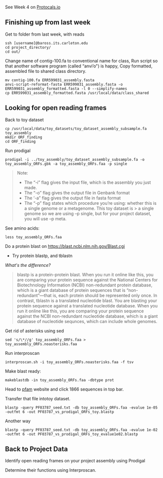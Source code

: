 See Week 4 on [Protocals.io](https://www.protocols.io/view/week-4-calling-open-reading-frames-with-prodigal-u-js3cngn?step=4)

## Finishing up from last week

Get to folder from last week, with reads
```shell
ssh [username]@baross.its.carleton.edu
cd project_directory/
cd out/
```

Change name of contig-100.fa to conventional name for class,
Run script so that another software program (called “anvi’o") is happy,
Copy formatted, assembled file to shared class directory.
```shell
mv contig-100.fa ERR599031_assembly.fasta
anvi-script-reformat-fasta ERR599031_assembly.fasta -o ERR599031_assembly_formatted.fasta -l 0 --simplify-names
cp ERR599031_assembly_formatted.fasta /usr/local/data/class_shared
```

## Looking for open reading frames

Back to toy dataset 
```shell
cp /usr/local/data/toy_datasets/toy_dataset_assembly_subsample.fa toy_assembly
mkdir ORF_finding
cd ORF_finding
```

Run prodigal
```
prodigal -i ../toy_assembly/toy_dataset_assembly_subsample.fa -o toy_assembly_ORFs.gbk -a toy_assembly_ORFs.faa -p single
```

> Note:
> * The “-i” flag gives the input file, which is the assembly you just made.
> * The “-o” flag gives the output file in Genbank format
> * The ‘-a” flag gives the output file in fasta format
> * The “-p” flag states which procedure you’re using: whether this is a single genome or a metagenome. This toy dataset is > a single genome so we are using –p single, but for your project dataset, you will use –p meta.

See amino acids:
```
less toy_assembly_ORFs.faa
```

Do a protein blast on https://blast.ncbi.nlm.nih.gov/Blast.cgi
* Try protein blastp, and tblastn

*What's the difference?*
> blastp is a protein-protein blast. When you run it online like this, you are comparing your protein sequence against the National Centers for Biotechnology Information (NCBI) non-redundant protein database, which is a giant database of protein sequences that is “non-redundant”—that is, each protein should be represented only once. In contrast, tblastn is a translated nucleotide blast. You are blasting your protein sequence against a translated nucleotide database. When you run it online like this, you are comparing your protein sequence against the NCBI non-redundant nucleotide database, which is a giant database of nucleotide sequnces, which can include whole genomes.

Get rid of asterisks using sed
```
sed 's/\*//g' toy_assembly_ORFs.faa > toy_assembly_ORFs.noasterisks.faa
```

Run interproscan
```
interproscan.sh -i toy_assembly_ORFs.noasterisks.faa -f tsv
```

Make blast ready:
```
makeblastdb -in toy_assembly_ORFs.faa -dbtype prot
```

Head to [pfam](http://pfam.xfam.org/family/PF03787) website and click 1866 sequences in top bar.

Transfer that file intotoy dataset.

```
blastp -query PF03787_seed.txt -db toy_assembly_ORFs.faa -evalue 1e-05 -outfmt 6 -out PF03787_vs_prodigal_ORFs_toy.blastp
```

Another way
```
blastp -query PF03787_seed.txt -db toy_assembly_ORFs.faa -evalue 1e-02 -outfmt 6 -out PF03787_vs_prodigal_ORFs_toy_evalue1e02.blastp
```

## Back to Project Data

Identify open reading frames on your project assembly using Prodigal

Determine their functions using Interproscan.


